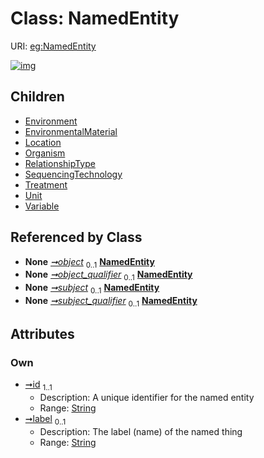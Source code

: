 
# Class: NamedEntity




URI: [eg:NamedEntity](http://w3id.org/ontogpt/environmental-metagenome/NamedEntity)


[![img](https://yuml.me/diagram/nofunky;dir:TB/class/[Variable],[Unit],[Treatment],[SequencingTechnology],[RelationshipType],[Organism],[Triple]-%20object%200..1>[NamedEntity&#124;id:string;label:string%20%3F],[Triple]-%20object_qualifier%200..1>[NamedEntity],[Triple]-%20subject%200..1>[NamedEntity],[Triple]-%20subject_qualifier%200..1>[NamedEntity],[NamedEntity]^-[Variable],[NamedEntity]^-[Unit],[NamedEntity]^-[Treatment],[NamedEntity]^-[SequencingTechnology],[NamedEntity]^-[RelationshipType],[NamedEntity]^-[Organism],[NamedEntity]^-[Location],[NamedEntity]^-[EnvironmentalMaterial],[NamedEntity]^-[Environment],[Triple],[Location],[EnvironmentalMaterial],[Environment])](https://yuml.me/diagram/nofunky;dir:TB/class/[Variable],[Unit],[Treatment],[SequencingTechnology],[RelationshipType],[Organism],[Triple]-%20object%200..1>[NamedEntity&#124;id:string;label:string%20%3F],[Triple]-%20object_qualifier%200..1>[NamedEntity],[Triple]-%20subject%200..1>[NamedEntity],[Triple]-%20subject_qualifier%200..1>[NamedEntity],[NamedEntity]^-[Variable],[NamedEntity]^-[Unit],[NamedEntity]^-[Treatment],[NamedEntity]^-[SequencingTechnology],[NamedEntity]^-[RelationshipType],[NamedEntity]^-[Organism],[NamedEntity]^-[Location],[NamedEntity]^-[EnvironmentalMaterial],[NamedEntity]^-[Environment],[Triple],[Location],[EnvironmentalMaterial],[Environment])

## Children

 * [Environment](Environment.md)
 * [EnvironmentalMaterial](EnvironmentalMaterial.md)
 * [Location](Location.md)
 * [Organism](Organism.md)
 * [RelationshipType](RelationshipType.md)
 * [SequencingTechnology](SequencingTechnology.md)
 * [Treatment](Treatment.md)
 * [Unit](Unit.md)
 * [Variable](Variable.md)

## Referenced by Class

 *  **None** *[➞object](triple__object.md)*  <sub>0..1</sub>  **[NamedEntity](NamedEntity.md)**
 *  **None** *[➞object_qualifier](triple__object_qualifier.md)*  <sub>0..1</sub>  **[NamedEntity](NamedEntity.md)**
 *  **None** *[➞subject](triple__subject.md)*  <sub>0..1</sub>  **[NamedEntity](NamedEntity.md)**
 *  **None** *[➞subject_qualifier](triple__subject_qualifier.md)*  <sub>0..1</sub>  **[NamedEntity](NamedEntity.md)**

## Attributes


### Own

 * [➞id](namedEntity__id.md)  <sub>1..1</sub>
     * Description: A unique identifier for the named entity
     * Range: [String](types/String.md)
 * [➞label](namedEntity__label.md)  <sub>0..1</sub>
     * Description: The label (name) of the named thing
     * Range: [String](types/String.md)
